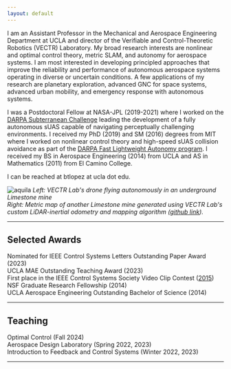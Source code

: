 ```yaml
---
layout: default
---
```


I am an Assistant Professor in the Mechanical and Aerospace Engineering Department at UCLA and director of the Verifiable and Control-Theoretic Robotics (VECTR) Laboratory. My broad research interests are nonlinear and optimal control theory, metric SLAM, and autonomy for aerospace systems. I am most interested in developing principled approaches that improve the reliability and performance of autonomous aerospace systems operating in diverse or uncertain conditions. A few applications of my research are planetary exploration, advanced GNC for space systems, advanced urban mobility, and emergency response with autonomous systems.


I was a Postdoctoral Fellow at NASA-JPL (2019-2021) where I worked on the [DARPA Subterranean Challenge](https://www.subtchallenge.com) leading the development of a fully autonomous sUAS capable of navigating perceptually challenging environments. I received my PhD (2019) and SM (2016) degrees from MIT where I worked on nonlinear control theory and high-speed sUAS collision avoidance as part of the [DARPA Fast Lightweight Autonomy program](https://www.darpa.mil/news-events/2018-07-18). I received my BS in Aerospace Engineering (2014) from UCLA and AS in Mathematics (2011) from El Camino College.

I can be reached at btlopez at ucla dot edu.

<!-- <p align='center'>
    <img src="./images/flying.png" alt="drawing" width="720"/>
</p> -->

![aquila](./images/flying.png)
*Left: VECTR Lab's drone flying autonomously in an underground Limestone mine* \
*Right: Metric map of another Limestone mine generated using VECTR Lab's custom LiDAR-inertial odometry and mapping algorithm ([github link](https://github.com/vectr-ucla/direct_lidar_inertial_odometry)).*


---
## Selected Awards
Nominated for IEEE Control Systems Letters Outstanding Paper Award (2023) \
UCLA MAE Outstanding Teaching Award (2023) \
First place in the IEEE Control Systems Society Video Clip Contest ([2015](https://www.youtube.com/watch?v=4Y7zG48uHRo)) \
NSF Graduate Research Fellowship (2014) \
UCLA Aerospace Engineering Outstanding Bachelor of Science (2014)

---
## Teaching
Optimal Control (Fall 2024) \
Aerospace Design Laboratory (Spring 2022, 2023) \
Introduction to Feedback and Control Systems (Winter 2022, 2023)

---


